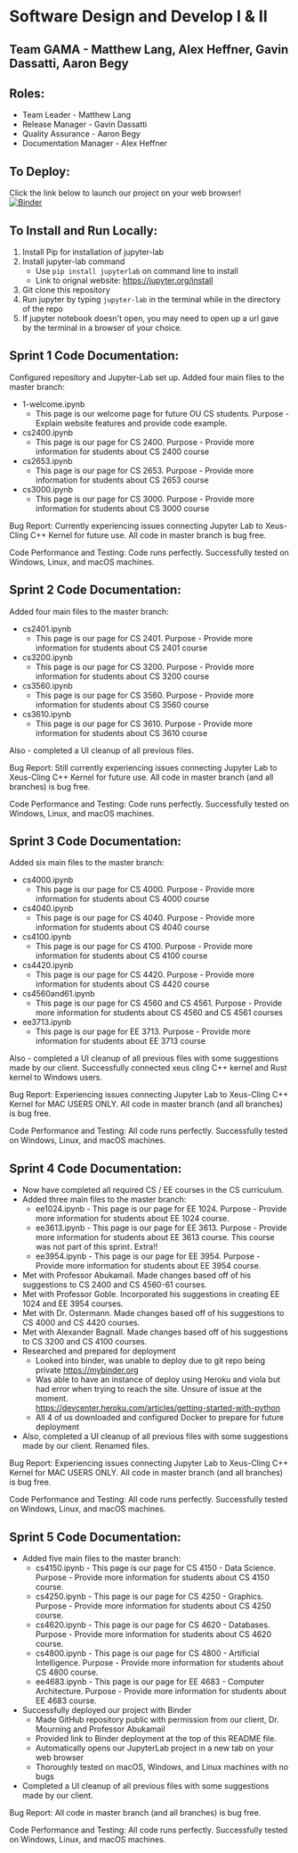# Software Design and Develop I & II
## Team GAMA - Matthew Lang, Alex Heffner, Gavin Dassatti, Aaron Begy
## Roles:
* Team Leader - Matthew Lang
* Release Manager - Gavin Dassatti
* Quality Assurance - Aaron Begy
* Documentation Manager - Alex Heffner

## To Deploy:
Click the link below to launch our project on your web browser! <br />
[![Binder](https://mybinder.org/badge_logo.svg)](https://mybinder.org/v2/gh/senior-design-21-22/gama/master)

## To Install and Run Locally: 
  1. Install Pip for installation of jupyter-lab
  2. Install jupyter-lab command
      - Use ```pip install jupyterlab``` on command line to install
      - Link to orignal website: https://jupyter.org/install
  3. Git clone this repository
  4. Run jupyter by typing ```jupyter-lab``` in the terminal while in the directory of the repo
  5. If jupyter notebook doesn't open, you may need to open up a url gave by the terminal in a browser of your choice.

## Sprint 1 Code Documentation: 
Configured repository and Jupyter-Lab set up.
Added four main files to the master branch:
  - 1-welcome.ipynb
      - This page is our welcome page for future OU CS students. Purpose - Explain website features and provide code example.
  - cs2400.ipynb
      - This page is our page for CS 2400. Purpose - Provide more information for students about CS 2400 course
  - cs2653.ipynb
      - This page is our page for CS 2653. Purpose - Provide more information for students about CS 2653 course
  - cs3000.ipynb
      - This page is our page for CS 3000. Purpose - Provide more information for students about CS 3000 course

Bug Report: Currently experiencing issues connecting Jupyter Lab to Xeus-Cling C++ Kernel for future use. All code in master branch is bug free.

Code Performance and Testing: Code runs perfectly. Successfully tested on Windows, Linux, and macOS machines.

## Sprint 2 Code Documentation: 
Added four main files to the master branch:
  - cs2401.ipynb
      - This page is our page for CS 2401. Purpose - Provide more information for students about CS 2401 course
  - cs3200.ipynb
      - This page is our page for CS 3200. Purpose - Provide more information for students about CS 3200 course
  - cs3560.ipynb
      - This page is our page for CS 3560. Purpose - Provide more information for students about CS 3560 course
  - cs3610.ipynb
      - This page is our page for CS 3610. Purpose - Provide more information for students about CS 3610 course
      
Also - completed a UI cleanup of all previous files.

Bug Report: Still currently experiencing issues connecting Jupyter Lab to Xeus-Cling C++ Kernel for future use. All code in master branch (and all branches) is bug free.

Code Performance and Testing: Code runs perfectly. Successfully tested on Windows, Linux, and macOS machines.

## Sprint 3 Code Documentation: 
Added six main files to the master branch:
  - cs4000.ipynb
      - This page is our page for CS 4000. Purpose - Provide more information for students about CS 4000 course
  - cs4040.ipynb
      - This page is our page for CS 4040. Purpose - Provide more information for students about CS 4040 course
  - cs4100.ipynb
      - This page is our page for CS 4100. Purpose - Provide more information for students about CS 4100 course
  - cs4420.ipynb
      - This page is our page for CS 4420. Purpose - Provide more information for students about CS 4420 course
  - cs4560and61.ipynb
      - This page is our page for CS 4560 and CS 4561. Purpose - Provide more information for students about CS 4560 and CS 4561 courses
  - ee3713.ipynb
      - This page is our page for EE 3713. Purpose - Provide more information for students about EE 3713 course
      
Also - completed a UI cleanup of all previous files with some suggestions made by our client. Successfully connected xeus cling C++ kernel and Rust kernel to Windows users.

Bug Report: Experiencing issues connecting Jupyter Lab to Xeus-Cling C++ Kernel for MAC USERS ONLY. All code in master branch (and all branches) is bug free.

Code Performance and Testing: All code runs perfectly. Successfully tested on Windows, Linux, and macOS machines.
## Sprint 4 Code Documentation: 
- Now have completed all required CS / EE courses in the CS curriculum.
- Added three main files to the master branch:
  - ee1024.ipynb
        - This page is our page for EE 1024. Purpose - Provide more information for students about EE 1024 course. 
  - ee3613.ipynb
        - This page is our page for EE 3613. Purpose - Provide more information for students about EE 3613 course. This course was not part of this sprint. Extra!!
  - ee3954.ipynb
        - This page is our page for EE 3954. Purpose - Provide more information for students about EE 3954 course. 
- Met with Professor Abukamail. Made changes based off of his suggestions to CS 2400 and CS 4560-61 courses.
- Met with Professor Goble. Incorporated his suggestions in creating EE 1024 and EE 3954 courses. 
- Met with Dr. Ostermann. Made changes based off of his suggestions to CS 4000 and CS 4420 courses.
- Met with Alexander Bagnall. Made changes based off of his suggestions to CS 3200 and CS 4100 courses.
- Researched and prepared for deployment
    - Looked into binder, was unable to deploy due to git repo being private https://mybinder.org
    - Was able to have an instance of deploy using Heroku and viola but had error when trying to reach the site. Unsure of issue at the moment.              
      https://devcenter.heroku.com/articles/getting-started-with-python
    - All 4 of us downloaded and configured Docker to prepare for future deployment
- Also, completed a UI cleanup of all previous files with some suggestions made by our client. Renamed files. 

Bug Report: Experiencing issues connecting Jupyter Lab to Xeus-Cling C++ Kernel for MAC USERS ONLY. All code in master branch (and all branches) is bug free.

Code Performance and Testing: All code runs perfectly. Successfully tested on Windows, Linux, and macOS machines.
## Sprint 5 Code Documentation: 
- Added five main files to the master branch:
  - cs4150.ipynb
        - This page is our page for CS 4150 - Data Science. Purpose - Provide more information for students about CS 4150 course. 
  - cs4250.ipynb
        - This page is our page for CS 4250 - Graphics. Purpose - Provide more information for students about CS 4250 course. 
  - cs4620.ipynb
        - This page is our page for CS 4620 - Databases. Purpose - Provide more information for students about CS 4620 course.
  - cs4800.ipynb
        - This page is our page for CS 4800 - Artificial Intelligence. Purpose - Provide more information for students about CS 4800 course. 
  - ee4683.ipynb
        - This page is our page for EE 4683 - Computer Architecture. Purpose - Provide more information for students about EE 4683 course. 
- Successfully deployed our project with Binder
    - Made GitHub repository public with permission from our client, Dr. Mourning and Professor Abukamail
    - Provided link to Binder deployment at the top of this README file.
    - Automatically opens our JupyterLab project in a new tab on your web browser
    - Thoroughly tested on macOS, Windows, and Linux machines with no bugs
- Completed a UI cleanup of all previous files with some suggestions made by our client.

Bug Report: All code in master branch (and all branches) is bug free.

Code Performance and Testing: All code runs perfectly. Successfully tested on Windows, Linux, and macOS machines.
